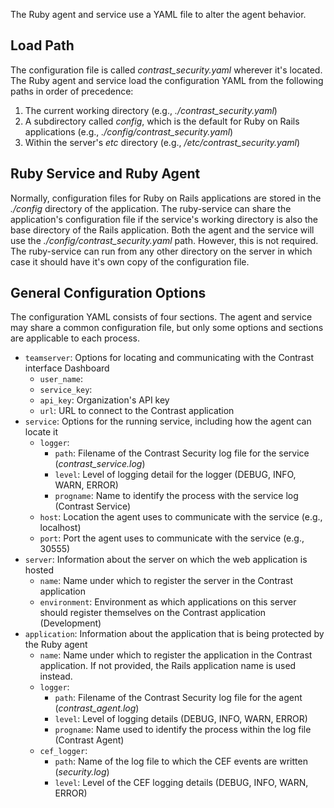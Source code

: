 <!-- 
title: "Ruby Agent Configuration"
description: "Configurint the Ruby Agent and Service"
tags: "installation ruby on rails agent service configuration"
-->

The Ruby agent and service use a YAML file to alter the agent behavior. 

## Load Path

The configuration file is called *contrast_security.yaml* wherever it's located. The Ruby agent and service load the configuration YAML from the following paths in order of precedence:

1. The current working directory (e.g., *./contrast_security.yaml*)
2. A subdirectory called *config*, which is the default for Ruby on Rails applications (e.g., *./config/contrast_security.yaml*)
3. Within the server's *etc* directory (e.g., */etc/contrast_security.yaml*)

## Ruby Service and Ruby Agent

Normally, configuration files for Ruby on Rails applications are stored in the *./config* directory of the application.  The ruby-service can share the application's configuration file if the service's working directory is also the base directory of the Rails application. Both the agent and the service will use the *./config/contrast_security.yaml* path. However, this is not required. The ruby-service can run from any other directory on the server in which case it should have it's own copy of the configuration file.  

## General Configuration Options

The configuration YAML consists of four sections. The agent and service may share a common configuration file, but only some options and sections are applicable to each process.

* `teamserver`: Options for locating and communicating with the Contrast interface Dashboard
  * `user_name`: 
  * `service_key`: 
  * `api_key`: Organization's API key
  * `url`: URL to connect to the Contrast application
* `service`: Options for the running service, including how the agent can locate it
  * `logger`:
    * `path`: Filename of the Contrast Security log file for the service (*contrast_service.log*)
    * `level`: Level of logging detail for the logger (DEBUG, INFO, WARN, ERROR) 
    * `progname`: Name to identify the process with the service log (Contrast Service)
  * `host`: Location the agent uses to communicate with the service (e.g., localhost)
  * `port`: Port the agent uses to communicate with the service (e.g., 30555)
* `server`: Information about the server on which the web application is hosted
  * `name`: Name under which to register the server in the Contrast application 
  * `environment`: Environment as which applications on this server should register themselves on the Contrast application (Development)
* `application`: Information about the application that is being protected by the Ruby agent
  * `name`: Name under which to register the application in the Contrast application. If not provided, the Rails application name is used instead.
  * `logger`:
    * `path`: Filename of the Contrast Security log file for the agent (*contrast_agent.log*)
    * `level`: Level of logging details (DEBUG, INFO, WARN, ERROR)
    * `progname`: Name used to identify the process within the log file (Contrast Agent)
  * `cef_logger`:
    * `path`: Name of the log file to which the CEF events are written (*security.log*)
    * `level`: Level of the CEF logging details (DEBUG, INFO, WARN, ERROR)


